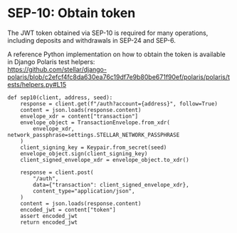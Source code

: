 # SEP-10: Obtain token

The JWT token obtained via SEP-10 is required for many operations, including deposits
and withdrawals in SEP-24 and SEP-6.

A reference Python implementation on how to obtain the token is available in
Django Polaris test helpers:  
https://github.com/stellar/django-polaris/blob/c2efcf4fc8da630ea76c19df7e9b80be671f90ef/polaris/polaris/tests/helpers.py#L15
```
def sep10(client, address, seed):
    response = client.get(f"/auth?account={address}", follow=True)
    content = json.loads(response.content)
    envelope_xdr = content["transaction"]
    envelope_object = TransactionEnvelope.from_xdr(
        envelope_xdr, network_passphrase=settings.STELLAR_NETWORK_PASSPHRASE
    )
    client_signing_key = Keypair.from_secret(seed)
    envelope_object.sign(client_signing_key)
    client_signed_envelope_xdr = envelope_object.to_xdr()

    response = client.post(
        "/auth",
        data={"transaction": client_signed_envelope_xdr},
        content_type="application/json",
    )
    content = json.loads(response.content)
    encoded_jwt = content["token"]
    assert encoded_jwt
    return encoded_jwt
```
